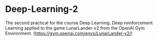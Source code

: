 # Deep-Learning-2
The second practical for the course Deep Learning. Deep reinforcement Learning applied to the game LunarLander-v2 from the OpenAI Gym Environment. (https://gym.openai.com/envs/LunarLander-v2/)
